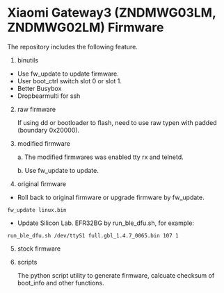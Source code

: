 # Xiaomi Gateway3 (ZNDMWG03LM, ZNDMWG02LM) Firmware

The repository includes the following feature.

1. binutils

- Use fw_update to update firmware.
- User boot_ctrl switch slot 0 or slot 1.
- Better Busybox
- Dropbearmulti for ssh

2. raw firmware

    If using dd or bootloader to flash, need to use raw typen with padded (boundary 0x20000).

3. modified firmware

    a. The modified firmwares was enabled tty rx and telnetd.

    b. Use fw_update to update.

4. original firmware

- Roll back to original firmware or upgrade firmware by fw_update.
```
fw_update linux.bin
```
- Update Silicon Lab. EFR32BG by run_ble_dfu.sh, for example:
```
run_ble_dfu.sh /dev/ttyS1 full.gbl_1.4.7_0065.bin 107 1
```

5. stock firmware

6. scripts

   The python script utility to generate firmware, calcuate checksum of boot_info and other functions.
